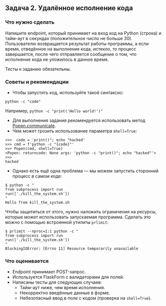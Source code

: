 ## Задача 2. Удалённое исполнение кода
### Что нужно сделать
Напишите endpoint, который принимает на вход код на Python (строка) и тайм-аут в секундах (положительное число не больше 30). Пользователю возвращается результат работы программы, а если время, отведённое на выполнение кода, истекло, то процесс завершается, после чего отправляется сообщение о том, что исполнение кода не уложилось в данное время.

Тесты к заданию обязательны.
### Советы и рекомендации
- Чтобы запустить код, используйте такой синтаксис:

`python -c "code"`

Например, `python -c "print('Hello world!')"`
- Для выполнения задания рекомендуется использовать метод [Popen.communicate](https://docs.python.org/3/library/subprocess.html#subprocess.Popen.communicate).
- Чем может грозить использование параметра s`hell=True`:
```jupyterpython
>>>  code = 'print()"; echo "hacked'
>>> cmd = f'python -c "{code}"'
>>> Popen(cmd, shell=True)
<Popen: returncode: None args: 'python -c "print()"; echo "hacked"'>
>>>
hacked
```
- Однако есть ещё одна проблема — мы можем запустить сторонний процесс в самом коде:  
```shell
$ python -c "
from subprocess import run
run(['./kill_the_system.sh'])
"
Hello from kill_the_system.sh
```
Чтобы защититься от этого, нужно наложить ограничения на ресурсы, которые может использовать запускаемая программа. Сделать это можно с помощью встроенной утилиты `prlimit`:

```shell
$ prlimit --nproc=1:1 python -c "
from subprocess import run
run(['./kill_the_system.sh'])
"
BlockingIOError: [Errno 11] Resource temporarily unavailable
```
### Что оценивается
- Endpoint принимает POST-запрос.
- Используется FlaskForm с валидаторами для полей.
- Написаны тесты для следующих случаев:
  - Тайм-аут ниже, чем время исполнения.
  - Некорректно введённые данные в форме.
  - Небезопасный ввод в поле с кодом (проверка на `shell=True`).
